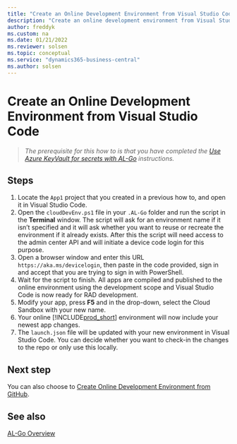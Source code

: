 ```yaml
---
title: "Create an Online Development Environment from Visual Studio Code"
description: "Create an online development environment from Visual Studio Code for AL-Go for Business Central."
author: freddyk
ms.custom: na
ms.date: 01/21/2022
ms.reviewer: solsen
ms.topic: conceptual
ms.service: "dynamics365-business-central"
ms.author: solsen
---
```


# Create an Online Development Environment from Visual Studio Code

> *The prerequisite for this how to is that you have completed the [Use Azure KeyVault for secrets with AL-Go](algo-use-azure-keyvault-for-secrets.md) instructions.*

## Steps

1. Locate the `App1` project that you created in a previous how to, and open it in Visual Studio Code.
1. Open the `cloudDevEnv.ps1` file in your `.AL-Go` folder and run the script in the **Terminal** window. The script will ask for an environment name if it isn’t specified and it will ask whether you want to reuse or recreate the environment if it already exists. After this the script will need access to the admin center API and will initiate a device code login for this purpose.
1. Open a browser window and enter this URL `https://aka.ms/devicelogin`, then paste in the code provided, sign in and accept that you are trying to sign in with PowerShell.
1. Wait for the script to finish. All apps are compiled and published to the online environment using the development scope and Visual Studio Code is now ready for RAD development.
1. Modify your app, press **F5** and in the drop-down, select the Cloud Sandbox with your new name.
1. Your online [!INCLUDE[prod_short](../developer/includes/prod_short.md)] environment will now include your newest app changes.
1. The `launch.json` file will be updated with your new environment in Visual Studio Code. You can decide whether you want to check-in the changes to the repo or only use this locally.


## Next step

You can also choose to [Create Online Development Environment from GitHub](algo-create-online-dev-env-github.md).


## See also

[AL-Go Overview](algo-overview.md)  